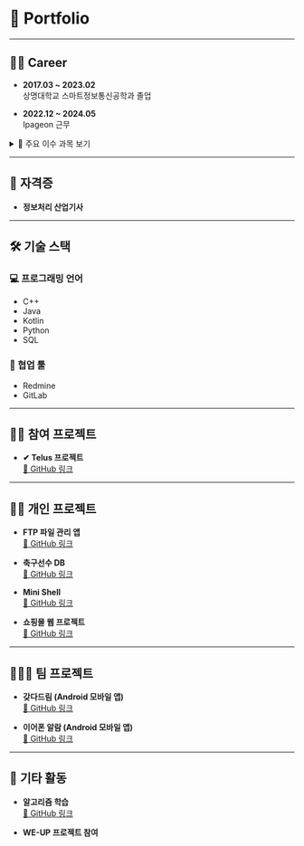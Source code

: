 # 📌 Portfolio

---

## 👨‍🎓 Career

- **2017.03 ~ 2023.02**  
  상명대학교 스마트정보통신공학과 졸업

- **2022.12 ~ 2024.05**  
  Ipageon 근무

<details>
<summary>📘 주요 이수 과목 보기</summary>

### 🗓️ 2017
- **C 프로그래밍**: C 언어 기초 학습 (A+)
- **IT Engineering**: Python 기초 학습 (B+)
- **객체지향 프로그래밍**: Java 기초 학습 (B+)

### 🗓️ 2018
- **GUI 프로그래밍**: Java 기반 GUI 애플리케이션 제작 (A+)
- **웹 프로그래밍**: HTML 활용 웹 페이지 제작 (A)

### 🗓️ 2020
- **서버 프로그래밍**: PHP + MySQL 기반 쇼핑몰 제작 (B)

### 🗓️ 2021
- **데이터베이스 설계**: MySQL 기반 축구선수 DB 설계 (A+)
- **스마트 모바일 프로그램 설계**: 안드로이드 스튜디오로 `갖다드림` 앱 개발 (A+)
- **자료구조 설계**: C 언어로 자료구조 구현 (A+)
- **임베디드 시스템 설계**: MiniShell 프로젝트 구현 (A+)

### 🗓️ 2022
- **캡스톤 디자인**: `이어폰 알람` 자율 프로젝트 수행 (B)
- **웹 프레임워크 설계**: JavaScript 기반 웹 프레임워크 개발 (A+)

</details>

---

## 📄 자격증

- **정보처리 산업기사**

---

## 🛠 기술 스택

### 💻 프로그래밍 언어
- C++
- Java
- Kotlin
- Python
- SQL

### 🤝 협업 툴
- Redmine
- GitLab

---

## 🧑‍💼 참여 프로젝트

- **✔ Telus 프로젝트**  
  [🔗 GitHub 링크](https://github.com/makeonwoo/MyPortfolio/blob/main/Telus.md)

---

## 🙋‍♂️ 개인 프로젝트
- **FTP 파일 관리 앱**  
  [🔗 GitHub 링크](https://github.com/makeonwoo/MyPortfolio/tree/main/DataBase)

- **축구선수 DB**  
  [🔗 GitHub 링크](https://github.com/makeonwoo/MyPortfolio/tree/main/DataBase)

- **Mini Shell**  
  [🔗 GitHub 링크](https://github.com/makeonwoo/MyPortfolio/tree/main/Mini-Shell)

- **쇼핑몰 웹 프로젝트**  
  [🔗 GitHub 링크](https://github.com/makeonwoo/MyPortfolio/tree/main/%EC%87%BC%ED%95%91%EB%AA%B0(Web))

---

## 👨‍👨‍👧 팀 프로젝트

- **갖다드림 (Android 모바일 앱)**  
  [🔗 GitHub 링크](https://github.com/makeonwoo/MyPortfolio/blob/main/%EA%B0%96%EB%8B%A4%EB%93%9C%EB%A6%BC(GDDL)/README.md)

- **이어폰 알람 (Android 모바일 앱)**  
  [🔗 GitHub 링크](https://github.com/makeonwoo/MyPortfolio/tree/main/%EC%8A%A4%EB%A7%88%ED%8A%B8%20%EC%9D%B4%EC%96%B4%ED%8F%B0)

---

## 🌱 기타 활동

- **알고리즘 학습**  
  [🔗 GitHub 링크](https://github.com/makeonwoo/Algorithm)

- **WE-UP 프로젝트 참여**
